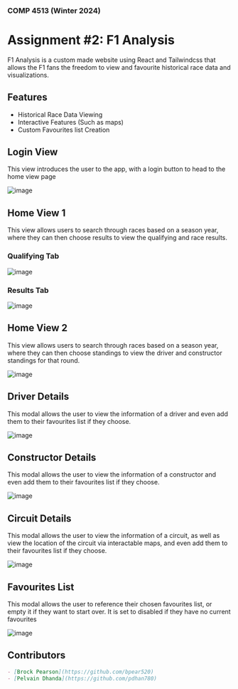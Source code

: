 ### COMP 4513 (Winter 2024)
# Assignment #2: F1 Analysis
F1 Analysis is a custom made website using React and Tailwindcss that allows the F1 fans the freedom to view and favourite historical race data and visualizations.

## Features

- Historical Race Data Viewing
- Interactive Features (Such as maps)
- Custom Favourites list Creation

## Login View
This view introduces the user to the app, with a login button to head to the home view page

![image](https://github.com/bpear520/comp4513_Asg2/assets/91140043/b0b55909-ce16-4aa9-a553-0e7394eeb0e5)

## Home View 1
This view allows users to search through races based on a season year, where they can then choose results to view the qualifying and race results.

### Qualifying Tab
![image](https://github.com/bpear520/comp4513_Asg2/assets/91140043/fe01a0c3-8ce8-42dd-b3cc-98a569f09054)

### Results Tab
![image](https://github.com/bpear520/comp4513_Asg2/assets/91140043/d456b6c7-2674-4de5-ba28-8f5ab6a15358)

## Home View 2
This view allows users to search through races based on a season year, where they can then choose standings to view the driver and constructor standings for that round.

![image](https://github.com/bpear520/comp4513_Asg2/assets/91140043/633d1763-b9ca-46c0-9c53-c803551fb32e)

## Driver Details
This modal allows the user to view the information of a driver and even add them to their favourites list if they choose.

![image](https://github.com/bpear520/comp4513_Asg2/assets/91140043/05e4af60-bf9b-47d6-b4f1-610f6808329d)

## Constructor Details
This modal allows the user to view the information of a constructor and even add them to their favourites list if they choose.

![image](https://github.com/bpear520/comp4513_Asg2/assets/91140043/0f136e32-5c0a-4c2c-a969-24c1d40eab62)

## Circuit Details
This modal allows the user to view the information of a circuit, as well as view the location of the circuit via interactable maps, and even add them to their favourites list if they choose.

![image](https://github.com/bpear520/comp4513_Asg2/assets/91140043/04384ef1-b743-4720-90b1-cfb5b9e1a649)

## Favourites List
This modal allows the user to reference their chosen favourites list, or empty it if they want to start over. It is set to disabled if they have no current favourites

![image](https://github.com/bpear520/comp4513_Asg2/assets/91140043/b37f2d7d-16eb-4215-ad8e-ca09dd294db8)

## Contributors

```markdown
- [Brock Pearson](https://github.com/bpear520)
- [Pelvain Dhanda](https://github.com/pdhan780)
```
